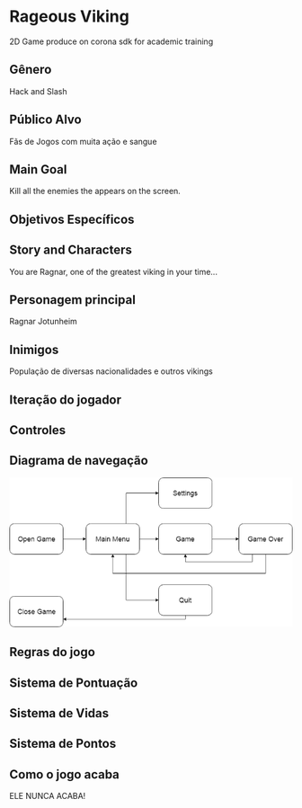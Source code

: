 # Rageous Viking
  2D Game produce on corona sdk for academic training
## Gênero 
  Hack and Slash
## Público Alvo
  Fãs de Jogos com muita ação e sangue
## Main Goal
  Kill all the enemies the appears on the screen.
## Objetivos Específicos

## Story and Characters 
  You are Ragnar, one of the greatest viking in your time...  
## Personagem principal
  Ragnar Jotunheim
## Inimigos
  População de diversas nacionalidades e outros vikings
## Iteração do jogador

## Controles

## Diagrama de navegação
   ![Diagrama](diagram.png)
## Regras do jogo 

## Sistema de Pontuação

## Sistema de Vidas

## Sistema de Pontos

## Como o jogo acaba
  ELE NUNCA ACABA!

